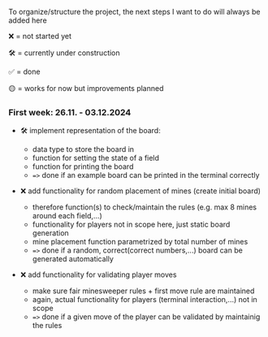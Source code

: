 To organize/structure the project, the next steps I want to do will always be added here

❌ = not started yet

🛠️ = currently under construction

✅ = done

🟡 = works for now but improvements planned

### First week: 26.11. - 03.12.2024

- 🛠️ implement representation of the board:

  - data type to store the board in
  - function for setting the state of a field
  - function for printing the board
  - `=>` done if an example board can be printed in the terminal correctly

- ❌ add functionality for random placement of mines (create initial board)

  - therefore function(s) to check/maintain the rules (e.g. max 8 mines around each field,...)
  - functionality for players not in scope here, just static board generation
  - mine placement function parametrized by total number of mines
  - `=>` done if a random, correct(correct numbers,...) board can be generated automatically

- ❌ add functionality for validating player moves
  - make sure fair minesweeper rules + first move rule are maintained
  - again, actual functionality for players (terminal interaction,...) not in scope
  - `=>` done if a given move of the player can be validated by maintainig the rules
